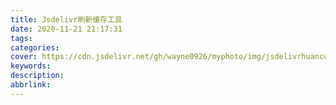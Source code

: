 ```yaml
---
title: Jsdelivr刷新缓存工具
date: 2020-11-21 21:17:31
tags:
categories:
cover: https://cdn.jsdelivr.net/gh/wayne0926/myphoto/img/jsdelivrhuancun.jpg
keywords:
description:
abbrlink:
---
```

